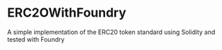 # ERC2OWithFoundry
A simple implementation of the ERC20 token standard using Solidity and tested with Foundry
